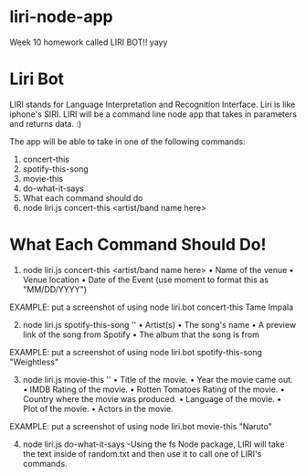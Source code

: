 # liri-node-app
Week 10 homework called LIRI BOT!! yayy

# Liri Bot
LIRI stands for Language Interpretation and Recognition Interface. Liri is like iphone's SIRI. LIRI will be a command line node app that takes in parameters and returns data. :)

The app will be able to take in one of the following commands:

1. concert-this
2. spotify-this-song
3. movie-this
4. do-what-it-says
5. What each command should do
6. node liri.js concert-this <artist/band name here>

# What Each Command Should Do!
1. node liri.js concert-this <artist/band name here>
    • Name of the venue
    • Venue location
    • Date of the Event (use moment to format this as "MM/DD/YYYY")

EXAMPLE: put a screenshot of using node liri.bot concert-this Tame Impala

2. node liri.js spotify-this-song '<song name here>'
    • Artist(s)
    • The song's name
    • A preview link of the song from Spotify
    • The album that the song is from
  
EXAMPLE: put a screenshot of using node liri.bot spotify-this-song "Weightless"

3. node liri.js movie-this '<movie name here>'
    • Title of the movie.
    • Year the movie came out.
    • IMDB Rating of the movie.
    • Rotten Tomatoes Rating of the movie.
    • Country where the movie was produced.
    • Language of the movie.
    • Plot of the movie.
    • Actors in the movie.
  
  EXAMPLE: put a screenshot of using node liri.bot movie-this "Naruto"
  
4. node liri.js do-what-it-says
  -Using the fs Node package, LIRI will take the text inside of random.txt and then use it to call one of LIRI's commands.
  
  
  
  
  
  

